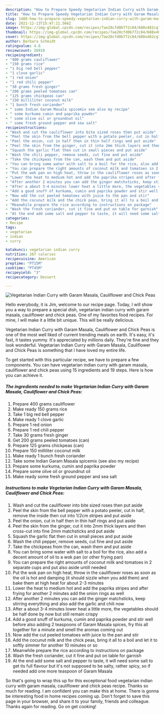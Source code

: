 ```yaml
---
description: "How to Prepare Speedy Vegetarian Indian Curry with Garam Masala, Cauliflower and Chick Peas"
title: "How to Prepare Speedy Vegetarian Indian Curry with Garam Masala, Cauliflower and Chick Peas"
slug: 1488-how-to-prepare-speedy-vegetarian-indian-curry-with-garam-masala-cauliflower-and-chick-peas
date: 2021-12-13T15:47:21.566Z
image: https://img-global.cpcdn.com/recipes/7ae20cfd0b772c84/680x482cq70/vegetarian-indian-curry-with-garam-masala-cauliflower-and-chick-peas-recipe-main-photo.jpg
thumbnail: https://img-global.cpcdn.com/recipes/7ae20cfd0b772c84/680x482cq70/vegetarian-indian-curry-with-garam-masala-cauliflower-and-chick-peas-recipe-main-photo.jpg
cover: https://img-global.cpcdn.com/recipes/7ae20cfd0b772c84/680x482cq70/vegetarian-indian-curry-with-garam-masala-cauliflower-and-chick-peas-recipe-main-photo.jpg
author: Barbara Schmidt
ratingvalue: 4.6
reviewcount: 26910
recipeingredient:
- "400 grams cauliflower"
- "150 grams rice"
- "1 big red bell pepper"
- "1 clove garlic"
- "1 red onion"
- "1 red chili pepper"
- "30 grams fresh ginger"
- "200 grams peeled tomatoes can"
- "125 grams chickpeas can"
- "150 milliliter coconut milk"
- "1 bunch fresh coriander"
- " some Indian Garam Masala spicemix see also my recipe"
- " some kurkuma cumin and paprika powder"
- " some olive oil or groundnut oil"
- " some fresh ground pepper and sea salt"
recipeinstructions:
- "Wash and cut the cauliflower into bite sized roses then put aside"
- "Peel the skin from the bell pepper with a potato peeler, cut in half, remove the inside then cut into 1/2cm stripes and put aside"
- "Peel the onion, cut in half then in thin half rings and put aside"
- "Peel the skin from the ginger, cut it into 2mm thick layers and then cross-cut into fine 2mm matchsticks and put aside"
- "Squash the garlic flat then cut in small pieces and put aside"
- "Wash the chili pepper, remove seeds, cut fine and put aside"
- "Take the chickpeas from the can, wash them and put aside"
- "You can bring some water with salt to a boil for the rice, also add a decent amount of oil to a wok pan (or other frying pan)"
- "You can prepare the right amounts of coconut milk and tomatoes in 2 separate cups and put also aside untill needed"
- "Put the wok pan on high heat, throw in the cauliflower roses as soon as the oil is hot and damping (it should sizzle when you add them) and bake them at high heat for about 2-3 minutes"
- "Lower the heat to medium hot and add the paprika stripes and after frying for another 2 minutes add the onion rings as well"
- "After another 2 minutes you can add the ginger matchsticks, keep stirring everything and also add the garlic and chili now"
- "After a about 3-4 minutes lower heat a little more, the vegetables should be half done by now but still remain crispy"
- "Add a good snuff of kurkuma, cumin and paprika powder and stir well before also adding 2 teaspoons of Garam Masala spices, fry this all together for a minute and smell the aromas coming out"
- "Now add the cut peeled tomatoes with juice to the pan and stir"
- "Add the cocunut milk and the chick peas, bring it all to a boil and let it to softly simmer for another 10 minutes or so"
- "Meanwhile prepare the rice according to instructions on package"
- "Wash the fresh coriander, cut it fine and put on table for garnish"
- "At the end add some salt and pepper to taste, it will need some salt to get its full flavour but it&#39;s not supposed to be salty, rather spicy, so if needed add one more teaspoon of Garam Masala"
categories:
- Recipe
tags:
- vegetarian
- indian
- curry

katakunci: vegetarian indian curry 
nutrition: 267 calories
recipecuisine: American
preptime: "PT15M"
cooktime: "PT45M"
recipeyield: "3"
recipecategory: Dessert

---
```



![Vegetarian Indian Curry with Garam Masala, Cauliflower and Chick Peas](https://img-global.cpcdn.com/recipes/7ae20cfd0b772c84/680x482cq70/vegetarian-indian-curry-with-garam-masala-cauliflower-and-chick-peas-recipe-main-photo.jpg)

Hello everybody, it is Jim, welcome to our recipe page. Today, I will show you a way to prepare a special dish, vegetarian indian curry with garam masala, cauliflower and chick peas. One of my favorites food recipes. For mine, I will make it a little bit unique. This will be really delicious.

Vegetarian Indian Curry with Garam Masala, Cauliflower and Chick Peas is one of the most well liked of current trending meals on earth. It's easy, it's fast, it tastes yummy. It's appreciated by millions daily. They're fine and they look wonderful. Vegetarian Indian Curry with Garam Masala, Cauliflower and Chick Peas is something that I have loved my entire life.




To get started with this particular recipe, we have to prepare a few components. You can have vegetarian indian curry with garam masala, cauliflower and chick peas using 15 ingredients and 19 steps. Here is how you can achieve it.

<!--inarticleads1-->

##### The ingredients needed to make Vegetarian Indian Curry with Garam Masala, Cauliflower and Chick Peas:

1. Prepare 400 grams cauliflower
1. Make ready 150 grams rice
1. Take 1 big red bell pepper
1. Make ready 1 clove garlic
1. Prepare 1 red onion
1. Prepare 1 red chili pepper
1. Take 30 grams fresh ginger
1. Get 200 grams peeled tomatoes (can)
1. Prepare 125 grams chickpeas (can)
1. Prepare 150 milliliter coconut milk
1. Make ready 1 bunch fresh coriander
1. Take  some Indian Garam Masala spicemix (see also my recipe)
1. Prepare  some kurkuma, cumin and paprika powder
1. Prepare  some olive oil or groundnut oil
1. Make ready  some fresh ground pepper and sea salt




<!--inarticleads2-->

##### Instructions to make Vegetarian Indian Curry with Garam Masala, Cauliflower and Chick Peas:

1. Wash and cut the cauliflower into bite sized roses then put aside
1. Peel the skin from the bell pepper with a potato peeler, cut in half, remove the inside then cut into 1/2cm stripes and put aside
1. Peel the onion, cut in half then in thin half rings and put aside
1. Peel the skin from the ginger, cut it into 2mm thick layers and then cross-cut into fine 2mm matchsticks and put aside
1. Squash the garlic flat then cut in small pieces and put aside
1. Wash the chili pepper, remove seeds, cut fine and put aside
1. Take the chickpeas from the can, wash them and put aside
1. You can bring some water with salt to a boil for the rice, also add a decent amount of oil to a wok pan (or other frying pan)
1. You can prepare the right amounts of coconut milk and tomatoes in 2 separate cups and put also aside untill needed
1. Put the wok pan on high heat, throw in the cauliflower roses as soon as the oil is hot and damping (it should sizzle when you add them) and bake them at high heat for about 2-3 minutes
1. Lower the heat to medium hot and add the paprika stripes and after frying for another 2 minutes add the onion rings as well
1. After another 2 minutes you can add the ginger matchsticks, keep stirring everything and also add the garlic and chili now
1. After a about 3-4 minutes lower heat a little more, the vegetables should be half done by now but still remain crispy
1. Add a good snuff of kurkuma, cumin and paprika powder and stir well before also adding 2 teaspoons of Garam Masala spices, fry this all together for a minute and smell the aromas coming out
1. Now add the cut peeled tomatoes with juice to the pan and stir
1. Add the cocunut milk and the chick peas, bring it all to a boil and let it to softly simmer for another 10 minutes or so
1. Meanwhile prepare the rice according to instructions on package
1. Wash the fresh coriander, cut it fine and put on table for garnish
1. At the end add some salt and pepper to taste, it will need some salt to get its full flavour but it&#39;s not supposed to be salty, rather spicy, so if needed add one more teaspoon of Garam Masala




So that's going to wrap this up for this exceptional food vegetarian indian curry with garam masala, cauliflower and chick peas recipe. Thanks so much for reading. I am confident you can make this at home. There is gonna be interesting food in home recipes coming up. Don't forget to save this page in your browser, and share it to your family, friends and colleague. Thanks again for reading. Go on get cooking!
